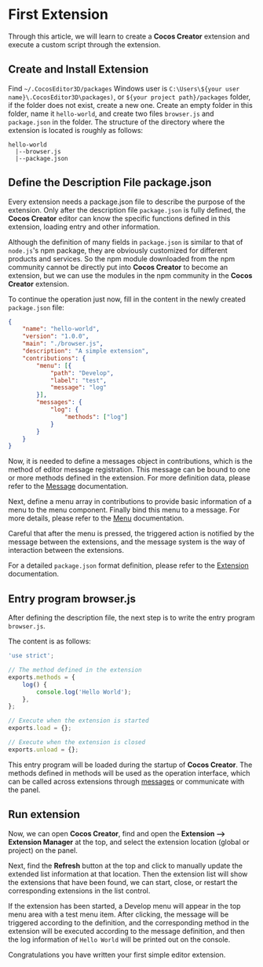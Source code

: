 # First Extension

Through this article, we will learn to create a **Cocos Creator** extension and execute a custom script through the extension.

## Create and Install Extension

Find `~/.CocosEditor3D/packages` Windows user is `C:\Users\${your user name}\.CocosEditor3D\packages)`, or `${your project path}/packages` folder, if the folder does not exist, create a new one.
Create an empty folder in this folder, name it `hello-world`, and create two files `browser.js` and `package.json` in the folder.
The structure of the directory where the extension is located is roughly as follows:

```
hello-world
  |--browser.js
  |--package.json
```

## Define the Description File package.json

Every extension needs a package.json file to describe the purpose of the extension. Only after the description file `package.json` is fully defined, the **Cocos Creator** editor can know the specific functions defined in this extension, loading entry and other information.

Although the definition of many fields in `package.json` is similar to that of `node.js`'s npm package, they are obviously customized for different products and services. So the npm module downloaded from the npm community cannot be directly put into **Cocos Creator** to become an extension, but we can use the modules in the npm community in the **Cocos Creator** extension.

To continue the operation just now, fill in the content in the newly created `package.json` file:

```json
{
    "name": "hello-world",
    "version": "1.0.0",
    "main": "./browser.js",
    "description": "A simple extension",
    "contributions": {
        "menu": [{
            "path": "Develop",
            "label": "test",
            "message": "log"
        }],
        "messages": {
            "log": {
                "methods": ["log"]
            }
        }
    }
}
```

Now, it is needed to define a messages object in contributions, which is the method of editor message registration. This message can be bound to one or more methods defined in the extension.
For more definition data, please refer to the [Message](./contributions-messages.md) documentation.

Next, define a menu array in contributions to provide basic information of a menu to the menu component. Finally bind this menu to a message. For more details, please refer to the [Menu](./contributions-menu.md) documentation.

Careful that after the menu is pressed, the triggered action is notified by the message between the extensions, and the message system is the way of interaction between the extensions.

For a detailed `package.json` format definition, please refer to the [Extension](./define.md) documentation.

## Entry program browser.js

After defining the description file, the next step is to write the entry program `browser.js`.

The content is as follows:

```javascript
'use strict';

// The method defined in the extension
exports.methods = {
    log() {
        console.log('Hello World');
    },
};

// Execute when the extension is started
exports.load = {};

// Execute when the extension is closed
exports.unload = {};
```

This entry program will be loaded during the startup of **Cocos Creator**. The methods defined in methods will be used as the operation interface, which can be called across extensions through [messages](./messages.md) or communicate with the panel.

## Run extension

Now, we can open **Cocos Creator**, find and open the **Extension --> Extension Manager** at the top, and select the extension location (global or project) on the panel.

Next, find the **Refresh** button at the top and click to manually update the extended list information at that location. Then the extension list will show the extensions that have been found, we can start, close, or restart the corresponding extensions in the list control.

If the extension has been started, a Develop menu will appear in the top menu area with a test menu item. After clicking, the message will be triggered according to the definition, and the corresponding method in the extension will be executed according to the message definition, and then the log information of `Hello World` will be printed out on the console.

Congratulations you have written your first simple editor extension.
